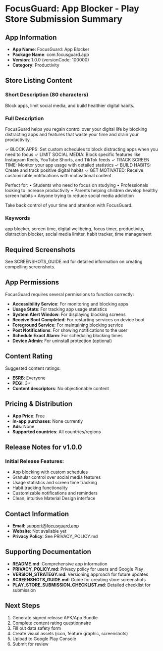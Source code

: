 # FocusGuard: App Blocker - Play Store Submission Summary

## App Information

- **App Name**: FocusGuard: App Blocker
- **Package Name**: com.focusguard.app
- **Version**: 1.0.0 (versionCode: 100000)
- **Category**: Productivity

## Store Listing Content

### Short Description (80 characters)
Block apps, limit social media, and build healthier digital habits.

### Full Description
FocusGuard helps you regain control over your digital life by blocking distracting apps and features that waste your time and drain your productivity.

✓ BLOCK APPS: Set custom schedules to block distracting apps when you need to focus
✓ LIMIT SOCIAL MEDIA: Block specific features like Instagram Reels, YouTube Shorts, and TikTok feeds
✓ TRACK SCREEN TIME: Monitor your app usage with detailed statistics
✓ BUILD HABITS: Create and track positive digital habits
✓ GET MOTIVATED: Receive customizable notifications with motivational content

Perfect for:
• Students who need to focus on studying
• Professionals looking to increase productivity
• Parents helping children develop healthy screen habits
• Anyone trying to reduce social media addiction

Take back control of your time and attention with FocusGuard.

### Keywords
app blocker, screen time, digital wellbeing, focus timer, productivity, distraction blocker, social media limiter, habit tracker, time management

## Required Screenshots

See SCREENSHOTS_GUIDE.md for detailed information on creating compelling screenshots.

## App Permissions

FocusGuard requires several permissions to function correctly:

- **Accessibility Service**: For monitoring and blocking apps
- **Usage Stats**: For tracking app usage statistics
- **System Alert Window**: For displaying blocking screens
- **Receive Boot Completed**: For restarting services on device boot
- **Foreground Service**: For maintaining blocking service
- **Post Notifications**: For showing notifications to the user
- **Schedule Exact Alarm**: For scheduling blocking times
- **Device Admin**: For uninstall protection (optional)

## Content Rating

Suggested content ratings:
- **ESRB**: Everyone
- **PEGI**: 3+
- **Content descriptors**: No objectionable content

## Pricing & Distribution

- **App Price**: Free
- **In-app purchases**: None currently
- **Ads**: None
- **Supported countries**: All countries/regions

## Release Notes for v1.0.0

### Initial Release Features:
- App blocking with custom schedules
- Granular control over social media features
- Usage statistics and screen time tracking
- Habit tracking functionality
- Customizable notifications and reminders
- Clean, intuitive Material Design interface

## Contact Information

- **Email**: support@focusguard.app
- **Website**: Not available yet
- **Privacy Policy**: See PRIVACY_POLICY.md

## Supporting Documentation

- **README.md**: Comprehensive app information
- **PRIVACY_POLICY.md**: Privacy policy for users and Google Play
- **VERSION_STRATEGY.md**: Versioning approach for future updates
- **SCREENSHOTS_GUIDE.md**: Guide for creating store screenshots
- **PLAY_STORE_SUBMISSION_CHECKLIST.md**: Detailed checklist for submission

## Next Steps

1. Generate signed release APK/App Bundle
2. Complete content rating questionnaire
3. Fill out data safety form
4. Create visual assets (icon, feature graphic, screenshots)
5. Upload to Google Play Console
6. Submit for review 